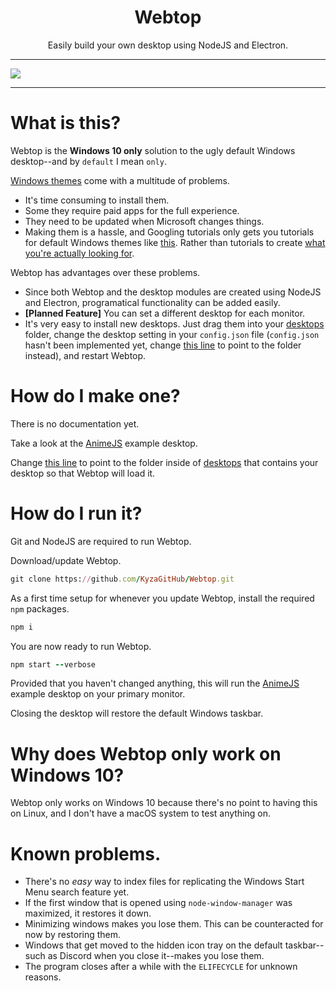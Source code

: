 <h1 align="center">
 Webtop
</h1>
<p align="center">
 Easily build your own desktop using NodeJS and Electron.
 <hr>
 <img src="images/TeQSwA.gif" />
</p>
<hr>

# What is this?

Webtop is the **Windows 10 only** solution to the ugly default Windows desktop--and by `default` I mean `only`.

[Windows themes](https://www.deviantart.com/tag/windows10themes) come with a multitude of problems.

 - It's time consuming to install them.
 - Some they require paid apps for the full experience.
 - They need to be updated when Microsoft changes things.
 - Making them is a hassle, and Googling tutorials only gets you tutorials for default Windows themes like [this](https://www.laptopmag.com/articles/make-windows-10-theme). Rather than tutorials to create [what you're actually looking for](https://www.deviantart.com/tag/windows10themes).

Webtop has advantages over these problems.

 - Since both Webtop and the desktop modules are created using NodeJS and Electron, programatical functionality can be added easily.
 - **[Planned Feature]** You can set a different desktop for each monitor.
 - It's very easy to install new desktops. Just drag them into your [desktops](https://github.com/KyzaGitHub/Webtop/tree/master/desktops) folder, change the desktop setting in your `config.json` file (`config.json` hasn't been implemented yet, change [this line](https://github.com/KyzaGitHub/Webtop/blob/7a18466b66af857908a98b0a7c5827696cda4c1a/index.js#L38) to point to the folder instead), and restart Webtop.

# How do I make one?

There is no documentation yet.

Take a look at the [AnimeJS](https://github.com/KyzaGitHub/Webtop/tree/master/desktops/AnimeJS) example desktop.

Change [this line](https://github.com/KyzaGitHub/Webtop/blob/7a18466b66af857908a98b0a7c5827696cda4c1a/index.js#L38) to point to the folder inside of [desktops](https://github.com/KyzaGitHub/Webtop/tree/master/desktops) that contains your desktop so that Webtop will load it.

# How do I run it?

Git and NodeJS are required to run Webtop.

Download/update Webtop.

```ruby
git clone https://github.com/KyzaGitHub/Webtop.git
```

As a first time setup for whenever you update Webtop, install the required `npm` packages.

```ruby
npm i
```

You are now ready to run Webtop.

```ruby
npm start --verbose
```

Provided that you haven't changed anything, this will run the [AnimeJS](https://github.com/KyzaGitHub/Webtop/tree/master/desktops/AnimeJS) example desktop on your primary monitor. 

Closing the desktop will restore the default Windows taskbar.

# Why does Webtop only work on Windows 10?

Webtop only works on Windows 10 because there's no point to having this on Linux, and I don't have a macOS system to test anything on.

# Known problems.

 - There's no _easy_ way to index files for replicating the Windows Start Menu search feature yet.
 - If the first window that is opened using `node-window-manager` was maximized, it restores it down.
 - Minimizing windows makes you lose them. This can be counteracted for now by restoring them.
 - Windows that get moved to the hidden icon tray on the default taskbar--such as Discord when you close it--makes you lose them.
 - The program closes after a while with the `ELIFECYCLE` for unknown reasons.
